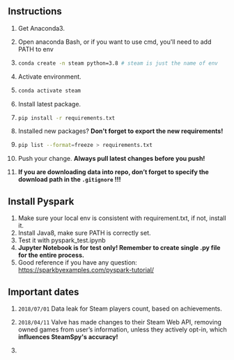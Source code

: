## Instructions

1. Get Anaconda3.

1. Open anaconda Bash, or if you want to use cmd, you'll need to add PATH to env

2. ```bash
   conda create -n steam python=3.8 # steam is just the name of env
   ```

4. Activate environment.

5. ```bash
   conda activate steam
   ```

4. Install latest package.

5. ```bash
   pip install -r requirements.txt
   ```

6. Installed new packages? **Don't forget to export the new requirements!**

7. ```bash
   pip list --format=freeze > requirements.txt
   ```

8. Push your change. **Always pull latest changes before you push!**

9. **If you are downloading data into repo, don’t forget to specify the download path in the `.gitignore` !!!**

## Install Pyspark

1. Make sure your local env is consistent with requirement.txt, if not, install it.
2. Install Java8, make sure PATH is correctly set.
3. Test it with pyspark_test.ipynb
4. **Jupyter Notebook is for test only! Remember to create single .py file for the entire process.**
5. Good reference if you have any question: https://sparkbyexamples.com/pyspark-tutorial/

## Important dates

1. `2018/07/01` Data leak for Steam players count, based on achievements. 

   [Link]: https://arstechnica.com/gaming/2018/07/steam-data-leak-reveals-precise-player-count-for-thousands-of-game

2. `2018/04/11` Valve has made changes to their Steam Web API, removing owned games from user’s information, unless they actively opt-in, which **influences SteamSpy's accuracy!**

   [Link]: https://galyonk.in/whats-going-on-with-steam-spy-deed5d699233

3. 

   

